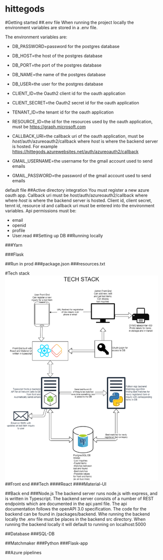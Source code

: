 # hittegods
#Getting started
##.env file
When running the project locally the environment variables are stored in a .env file.

The environment variables are:
- DB_PASSWORD=password for the postgres database
- DB_HOST=the host of the postgres database
- DB_PORT=the port of the postgres database
- DB_NAME=the name of the postgres database
- DB_USER=the user for the postgres database

- CLIENT_ID=the Oauth2 client id for the oauth application
- CLIENT_SECRET=the Oauth2 secret id for the oauth application
- TENANT_ID=the tenant id for the oauth application
- RESOURCE_ID=the id for the resources used by the oauth application, must be
https://graph.microsoft.com
- CALLBACK_URI=the callback uri of the oauth application, must be *host*/auth/azureoauth2/callback where *host* is where the backend server is hosted. For example https://hittegods.azurewebsites.net/auth/azureoauth2/callback

- GMAIL_USERNAME=the username for the gmail account used to send emails
- GMAIL_PASSWORD=the password of the gmail account used to send emails

default file
##Active directory integration
You must register a new azure oauth app.
Callback uri must be *host*/auth/azureoauth2/callback where where *host* is where the backend server is hosted.
Client id, client secret, tennt id, resource id and callback uri must
be entered into the environment variables.
Api permissions must be:
- email
- openid
- profile
- User.read
##Setting up DB
##Running locally

###Yarn

###Flask

##Run in prod
###package.json
###resources.txt

#Tech stack
![Alt text](./TechStackHittegodsATB.png?raw=true "Title")
##Front end
###Tech
####React
####Material-UI

##Back end
###Node.js
The backend server runs node.js with express,
and is written in Typescript.
The backend server consists of a number of REST endpoints which
are documented in the api.yaml file. The api documentation follows the openAPI 3.0 specification.
The code for the backend can be found in /packages/backend. Whe running
the backend locally the .env file must be places in the backend src
directory. When running the backend locally it will default to
running on localhost:5000

##Database
###SQL-DB

##Matchmaker
###Python
###Flask-app

##Azure pipelines